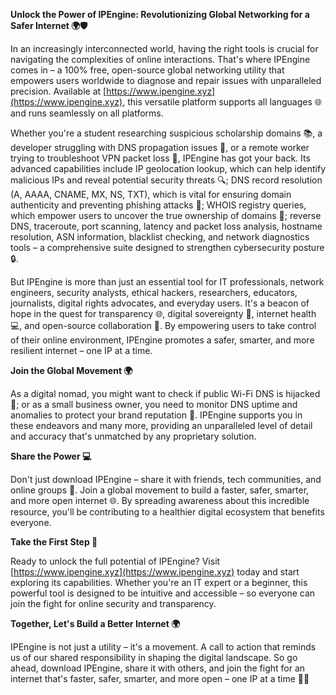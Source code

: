 **Unlock the Power of IPEngine: Revolutionizing Global Networking for a Safer Internet 🌍🛡️**

In an increasingly interconnected world, having the right tools is crucial for navigating the complexities of online interactions. That's where IPEngine comes in – a 100% free, open-source global networking utility that empowers users worldwide to diagnose and repair issues with unparalleled precision. Available at [https://www.ipengine.xyz](https://www.ipengine.xyz), this versatile platform supports all languages 🌐 and runs seamlessly on all platforms.

Whether you're a student researching suspicious scholarship domains 📚, a developer struggling with DNS propagation issues 🔀, or a remote worker trying to troubleshoot VPN packet loss 📡, IPEngine has got your back. Its advanced capabilities include IP geolocation lookup, which can help identify malicious IPs and reveal potential security threats 🔍; DNS record resolution (A, AAAA, CNAME, MX, NS, TXT), which is vital for ensuring domain authenticity and preventing phishing attacks 👊; WHOIS registry queries, which empower users to uncover the true ownership of domains 📝; reverse DNS, traceroute, port scanning, latency and packet loss analysis, hostname resolution, ASN information, blacklist checking, and network diagnostics tools – a comprehensive suite designed to strengthen cybersecurity posture 🔒.

But IPEngine is more than just an essential tool for IT professionals, network engineers, security analysts, ethical hackers, researchers, educators, journalists, digital rights advocates, and everyday users. It's a beacon of hope in the quest for transparency 🌐, digital sovereignty 🚀, internet health 💻, and open-source collaboration 🔗. By empowering users to take control of their online environment, IPEngine promotes a safer, smarter, and more resilient internet – one IP at a time.

**Join the Global Movement 🌍**

As a digital nomad, you might want to check if public Wi-Fi DNS is hijacked 📡; or as a small business owner, you need to monitor DNS uptime and anomalies to protect your brand reputation 🏢. IPEngine supports you in these endeavors and many more, providing an unparalleled level of detail and accuracy that's unmatched by any proprietary solution.

**Share the Power 💻**

Don't just download IPEngine – share it with friends, tech communities, and online groups 👫. Join a global movement to build a faster, safer, smarter, and more open internet 🌐. By spreading awareness about this incredible resource, you'll be contributing to a healthier digital ecosystem that benefits everyone.

**Take the First Step 🔑**

Ready to unlock the full potential of IPEngine? Visit [https://www.ipengine.xyz](https://www.ipengine.xyz) today and start exploring its capabilities. Whether you're an IT expert or a beginner, this powerful tool is designed to be intuitive and accessible – so everyone can join the fight for online security and transparency.

**Together, Let's Build a Better Internet 🌍**

IPEngine is not just a utility – it's a movement. A call to action that reminds us of our shared responsibility in shaping the digital landscape. So go ahead, download IPEngine, share it with others, and join the fight for an internet that's faster, safer, smarter, and more open – one IP at a time 🚀🔐